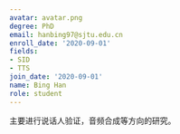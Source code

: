 ```yaml
---
avatar: avatar.png
degree: PhD
email: hanbing97@sjtu.edu.cn
enroll_date: '2020-09-01'
fields:
- SID
- TTS
join_date: '2020-09-01'
name: Bing Han
role: student
---
```

主要进行说话人验证，音频合成等方向的研究。